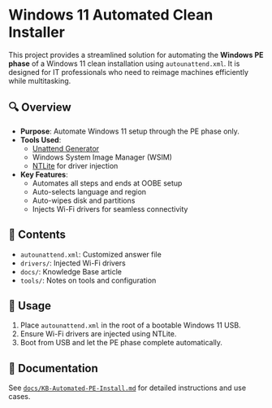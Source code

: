 # Windows 11 Automated Clean Installer

This project provides a streamlined solution for automating the **Windows PE phase** of a Windows 11 clean installation using `autounattend.xml`. It is designed for IT professionals who need to reimage machines efficiently while multitasking.

## 🔍 Overview

- **Purpose**: Automate Windows 11 setup through the PE phase only.
- **Tools Used**:
  - [Unattend Generator](https://schneegans.de/windows/unattend-generator/)
  - Windows System Image Manager (WSIM)
  - [NTLite](https://www.ntlite.com/) for driver injection
- **Key Features**:
  - Automates all steps and ends at OOBE setup
  - Auto-selects language and region
  - Auto-wipes disk and partitions
  - Injects Wi-Fi drivers for seamless connectivity

## 📂 Contents

- `autounattend.xml`: Customized answer file
- `drivers/`: Injected Wi-Fi drivers
- `docs/`: Knowledge Base article
- `tools/`: Notes on tools and configuration

## 🚀 Usage

1. Place `autounattend.xml` in the root of a bootable Windows 11 USB.
2. Ensure Wi-Fi drivers are injected using NTLite.
3. Boot from USB and let the PE phase complete automatically.

## 📘 Documentation

See [`docs/KB-Automated-PE-Install.md`](docs/KB-Automated-PE-Install.md) for detailed instructions and use cases.
